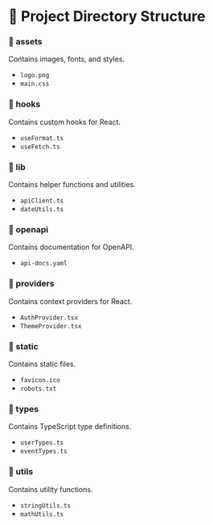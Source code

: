# 📂 Project Directory Structure

### 📁 assets
Contains images, fonts, and styles.
- `logo.png`
- `main.css`

### 📁 hooks
Contains custom hooks for React.
- `useFormat.ts`
- `useFetch.ts`

### 📁 lib
Contains helper functions and utilities.
- `apiClient.ts`
- `dateUtils.ts`

### 📁 openapi
Contains documentation for OpenAPI.
- `api-docs.yaml`

### 📁 providers
Contains context providers for React.
- `AuthProvider.tsx`
- `ThemeProvider.tsx`

### 📁 static
Contains static files.
- `favicon.ico`
- `robots.txt`

### 📁 types
Contains TypeScript type definitions.
- `userTypes.ts`
- `eventTypes.ts`

### 📁 utils
Contains utility functions.
- `stringUtils.ts`
- `mathUtils.ts`
